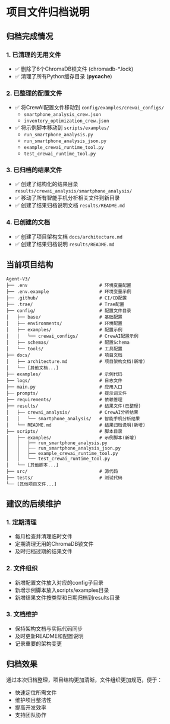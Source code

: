 # 项目文件归档说明

## 归档完成情况

### 1. 已清理的无用文件
- ✅ 删除了6个ChromaDB锁文件 (chromadb-*.lock)
- ✅ 清理了所有Python缓存目录 (__pycache__)

### 2. 已整理的配置文件
- ✅ 将CrewAI配置文件移动到 `config/examples/crewai_configs/`
  - `smartphone_analysis_crew.json`
  - `inventory_optimization_crew.json`
- ✅ 将示例脚本移动到 `scripts/examples/`
  - `run_smartphone_analysis.py`
  - `run_smartphone_analysis_json.py`
  - `example_crewai_runtime_tool.py`
  - `test_crewai_runtime_tool.py`

### 3. 已归档的结果文件
- ✅ 创建了结构化的结果目录 `results/crewai_analysis/smartphone_analysis/`
- ✅ 移动了所有智能手机分析相关文件到新目录
- ✅ 创建了结果归档说明文档 `results/README.md`

### 4. 已创建的文档
- ✅ 创建了项目架构文档 `docs/architecture.md`
- ✅ 创建了结果归档说明 `results/README.md`

## 当前项目结构

```
Agent-V3/
├── .env                           # 环境变量配置
├── .env.example                   # 环境变量示例
├── .github/                       # CI/CD配置
├── .trae/                         # Trae配置
├── config/                        # 配置文件目录
│   ├── base/                      # 基础配置
│   ├── environments/              # 环境配置
│   ├── examples/                  # 配置示例
│   │   └── crewai_configs/        # CrewAI配置示例
│   ├── schemas/                   # 配置Schema
│   └── tools/                     # 工具配置
├── docs/                          # 项目文档
│   ├── architecture.md            # 项目架构文档(新增)
│   └── [其他文档...]
├── examples/                      # 示例代码
├── logs/                          # 日志文件
├── main.py                        # 应用入口
├── prompts/                       # 提示词文件
├── requirements/                  # 依赖管理
├── results/                       # 结果文件(已整理)
│   ├── crewai_analysis/           # CrewAI分析结果
│   │   └── smartphone_analysis/   # 智能手机分析结果
│   └── README.md                  # 结果归档说明(新增)
├── scripts/                       # 脚本目录
│   ├── examples/                  # 示例脚本(新增)
│   │   ├── run_smartphone_analysis.py
│   │   ├── run_smartphone_analysis_json.py
│   │   ├── example_crewai_runtime_tool.py
│   │   └── test_crewai_runtime_tool.py
│   └── [其他脚本...]
├── src/                           # 源代码
├── tests/                         # 测试代码
└── [其他项目文件...]
```

## 建议的后续维护

### 1. 定期清理
- 每月检查并清理临时文件
- 定期清理无用的ChromaDB锁文件
- 及时归档过期的结果文件

### 2. 文件组织
- 新增配置文件放入对应的config子目录
- 新增示例脚本放入scripts/examples目录
- 新增结果文件按类型和日期归档到results目录

### 3. 文档维护
- 保持架构文档与实际代码同步
- 及时更新README和配置说明
- 记录重要的架构变更

## 归档效果

通过本次归档整理，项目结构更加清晰，文件组织更加规范，便于：
- 快速定位所需文件
- 维护项目整洁性
- 提高开发效率
- 支持团队协作